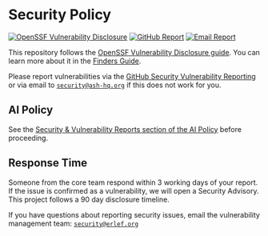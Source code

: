 # Security Policy

[![OpenSSF Vulnerability Disclosure](https://img.shields.io/badge/OpenSSF-Vulnerability_Disclosure-green)](https://github.com/ossf/oss-vulnerability-guide/blob/main/finder-guide.md)
[![GitHub Report](https://img.shields.io/badge/GitHub-Security_Advisories-blue)](https://github.com/ash-project/ash/security/advisories/new)
[![Email Report](https://img.shields.io/badge/Email-security%40ash--hq.org-blue)](mailto:security@ash-hq.org)

This repository follows the [OpenSSF Vulnerability Disclosure guide](https://github.com/ossf/oss-vulnerability-guide/tree/main). You can learn more about it in the [Finders Guide](https://github.com/ossf/oss-vulnerability-guide/blob/main/finder-guide.md).

Please report vulnerabilities via the [GitHub Security Vulnerability Reporting](https://github.com/ash-project/ash/security/advisories/new)
or via email to [`security@ash-hq.org`](mailto:security@ash-hq.org) if this does not work for you.

## AI Policy

See the [Security & Vulnerability Reports section of the AI Policy](https://github.com/ash-project/.github/blob/main/AI_POLICY.md#security--vulnerability-reports) before proceeding.

## Response Time

Someone from the core team respond within 3 working days of your
report. If the issue is confirmed as a vulnerability, we will open a Security
Advisory. This project follows a 90 day disclosure timeline.

If you have questions about reporting security issues, email the vulnerability
management team: [`security@erlef.org`](mailto:security@erlef.org)

